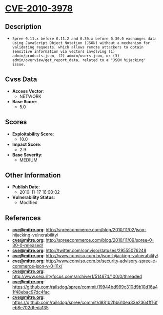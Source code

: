 
# [CVE-2010-3978](http://spreecommerce.com/blog/2010/11/02/json-hijacking-vulnerability/)

## Description

- `Spree 0.11.x before 0.11.2 and 0.30.x before 0.30.0 exchanges data using JavaScript Object Notation (JSON) without a mechanism for validating requests, which allows remote attackers to obtain sensitive information via vectors involving (1) admin/products.json, (2) admin/users.json, or (3) admin/overview/get_report_data, related to a "JSON hijacking" issue.`

## Cvss Data

- **Access Vector**:
  - NETWORK
- **Base Score**:
  - 5.0

## Scores

- **Exploitability Score**:
  - 10.0
- **Impact Score**:
  - 2.9
- **Base Severity**:
  - MEDIUM

## Other Information

- **Publish Date**:
  - 2010-11-17 16:00:02
- **Vulnerability Status**:
  - Modified

## References

- **cve@mitre.org**: http://spreecommerce.com/blog/2010/11/02/json-hijacking-vulnerability/
- **cve@mitre.org**: http://spreecommerce.com/blog/2010/11/09/spree-0-30-0-released/
- **cve@mitre.org**: http://twitter.com/conviso/statuses/29555076248
- **cve@mitre.org**: http://www.conviso.com.br/json-hijacking-vulnerability/
- **cve@mitre.org**: http://www.conviso.com.br/security-advisory-spree-e-commerce-json-v-0-11x/
- **cve@mitre.org**: http://www.securityfocus.com/archive/1/514674/100/0/threaded
- **cve@mitre.org**: https://github.com/railsdog/spree/commit/19944bd999c310d9b10d16a41f48ebac97dc4fac
- **cve@mitre.org**: https://github.com/railsdog/spree/commit/d881b2bb610ea33e2364ff16feb8e702dfeda135
